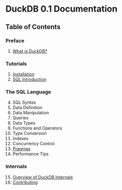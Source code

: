 # DuckDB 0.1 Documentation

## Table of Contents
### Preface
1. [What is DuckDB?](preface/what-is-duckdb)
### Tutorials
1. [Installation](tutorials/installation)
2. [SQL Introduction](tutorials/sql)
### The SQL Language
4. SQL Syntax
5. Data Definition
6. Data Manipulation
7. Queries
8. Data Types
9. Functions and Operators
10. Type Conversion
11. Indexes
12. Concurrency Control
13. [Pragmas](sql/pragmas)
14. Performance Tips
### Internals
15. [Overview of DuckDB Internals](internals/overview)
16. [Contributing](https://github.com/cwida/duckdb/blob/master/CONTRIBUTING.md)
